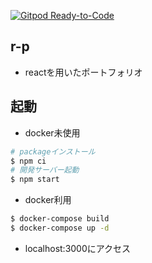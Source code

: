 [![Gitpod Ready-to-Code](https://img.shields.io/badge/Gitpod-ready--to--code-blue?logo=gitpod)](https://gitpod.io/#https://github.com/<your-org>/<your-project>)

## r-p
- reactを用いたポートフォリオ

## 起動
- docker未使用

```bash
# packageインストール
$ npm ci
# 開発サーバー起動
$ npm start
```

- docker利用

```bash
$ docker-compose build
$ docker-compose up -d
```

- localhost:3000にアクセス
